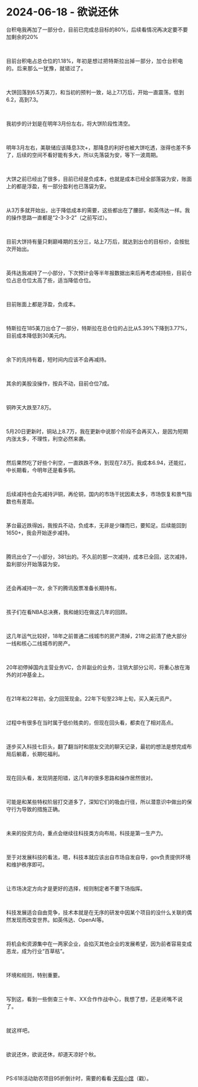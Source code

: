 # 2024-06-18 - 欲说还休

<p style="visibility: visible;">台积电我再加了一部分仓，目前已完成总目标的80%，后续看情况再决定要不要加剩余的20%</p><p style="visibility: visible;"><br style="visibility: visible;"></p><p style="visibility: visible;">目前台积电占总仓位的1.18%，<span style="background-color: transparent; letter-spacing: 0.034em; caret-color: var(--weui-BRAND); visibility: visible;">年初是想过把特斯拉出掉一部分，加仓台积电的。后来那么一犹豫，就错过了。</span></p><p style="visibility: visible;"><br style="visibility: visible;"></p><p style="visibility: visible;">大饼回落到6.5万美刀，和当初的预判一致，站上7.1万后，开始一直震荡，低到6.2，高到7.3。</p><p style="visibility: visible;"><br style="visibility: visible;"></p><p style="visibility: visible;">我初步的计划是在明年3月份左右，将大饼阶段性清空。</p><p style="visibility: visible;"><br style="visibility: visible;"></p><p style="visibility: visible;">明年3月左右，美联储应该降息3次+，那降息的利好也被大饼吃透，涨得也差不多了，后续的空间不看好能有多大，所以先落袋为安，等下一波周期。</p><p style="visibility: visible;"><br style="visibility: visible;"></p><p style="visibility: visible;">大饼之前已经出了很多，目前已经是负成本，也就是成本已经全部落袋为安，账面上的都是浮盈，有一部分盈利也已落袋为安。</p><p style="visibility: visible;"><br style="visibility: visible;"></p><p style="visibility: visible;">从3万多就开始出，出于降低成本的需要，这些都出在了腰部，和英伟达一样。我的操作思路一直都是“2-3-3-2”（之前写过）。</p><p style="visibility: visible;"><br style="visibility: visible;"></p><p style="visibility: visible;">目前大饼持有量只剩巅峰期的五分三，站上7万后，就达到出仓的目标价，会按批次开始出。</p><p style="visibility: visible;"><br style="visibility: visible;"></p><p style="visibility: visible;">英伟达我减持了一小部分，下次预计会等半年报数据出来后再考虑减持些，目前仓位占总仓位太高了些，适当降低仓位。</p><p style="visibility: visible;"><br style="visibility: visible;"></p><p style="visibility: visible;">目前账面上都是浮盈，负成本。</p><p style="visibility: visible;"><br style="visibility: visible;"></p><p style="visibility: visible;">特斯拉在185美刀出仓了一部分，特斯拉在总仓位的占比从5.39%下降到3.77%，目前成本降低到30美元内。</p><p style="visibility: visible;"><br style="visibility: visible;"></p><p style="visibility: visible;">余下的先持有着，短时间内应该不会再减持。</p><p style="visibility: visible;"><br style="visibility: visible;"></p><p style="visibility: visible;">其余的美股没操作，按兵不动，目前仓位7成。</p><p style="visibility: visible;"><br style="visibility: visible;"></p><p style="visibility: visible;">铜昨天大跌至7.8万。</p><p style="visibility: visible;"><br style="visibility: visible;"></p><p style="visibility: visible;">5月20日更新时，铜站上8.7万，我在更新中说那个阶段不会再买入，是因为短期内涨太多，不理性，利空必然来袭。</p><p style="visibility: visible;"><br style="visibility: visible;"></p><p style="visibility: visible;">然后果然吃了好些个利空，一直跌跌不休，到现在7.8万。我成本6.94，还能扛，中长期看，今明年还是看多铜。</p><p><br></p><p>后续减持也会先减持沪铜，再伦铜，国内的市场干扰因素太多，市场恢复和景气指数也有差距。</p><p><br></p><p>茅台最近跌得凶，我按兵不动，负成本，无非是少赚而已，要知足。后续能回到1650+，我会开始逐步减持。</p><p><br></p><p>腾讯出仓了一小部分，381出的。不久前的那一次减持，成本已全回，这次减持，盈利部分开始落袋为安。</p><p><br></p><p>还会再减持一次，余下的腾讯股票准备长期持有。</p><p><br></p><p>孩子们在看NBA总决赛，我和媳妇在做这几年的回顾。</p><p><br></p><p>这几年运气比较好，18年之前普通二线城市的房产清掉，21年之前清了绝大部分一线和核心二线城市的房产。</p><p><br></p><p>20年初停掉国内主营业务VC，合并副业的业务，注销大部分公司，将重心放在海外的对冲基金上。</p><p><br></p><p>在21年和22年初，全力回笼现金。22年下旬至23年上旬，买入美元资产。</p><p><br></p><p>过程中有很多在当时属于低价贱卖的，但现在回头看，都卖在了相对高点。</p><p><br></p><p>逐步买入科技七巨头，翻了翻当时和朋友交流的聊天记录，最初的想法是想完成布局后躺着，长期吃福利。</p><p><br></p><p>现在回头看，发现阴差阳错，这几年的很多思路和操作居然很对。</p><p><br></p><p>可能是和某些特权阶层打交道多了，深知它们的吸血行径，所以潜意识中做出的保守行为导致的措施正确。</p><p><br></p><p>未来的投资方向，重点会继续往科技类方向布局，科技是第一生产力。</p><p><br></p><p>至于对发展科技的看法，嗯，科技本就应该出自市场自发自导，gov负责提供环境和维护秩序即可。</p><p><br></p><p>让市场决定方向才是更好的选择，规则制定者不要下场指挥。</p><p><br></p><p>科技发展适合自由竞争，技术本就是在无序的研发中因某个项目的没什么关联的偶然发现而改变世界。如英伟达、OpenAI等。</p><p><br></p><p>将机会和资源集中在一两家企业，会掐灭其他企业的发展希望，因为前者容易变成恶龙，成为行业“百草枯”。</p><p><br></p><p>环境和规则，特别重要。</p><p><br></p><p>写到这，看到一些<span style="background-color: transparent;letter-spacing: 0.034em;caret-color: var(--weui-BRAND);">倒查三十年、XX合作作战中心，我想了想，还是闭嘴不说了。</span></p><p><span style="background-color: transparent;letter-spacing: 0.034em;caret-color: var(--weui-BRAND);"><br></span></p><p><span style="background-color: transparent;letter-spacing: 0.034em;caret-color: var(--weui-BRAND);">就这样吧。</span></p><p><br></p><p>欲说还休，欲说还休，却道天凉好个秋。</p><p><br></p><p><span style="font-size: 14px;">PS:618活动助农项目95折倒计时，需要的看看:<a class="weapp_text_link wx_tap_link js_wx_tap_highlight" localeditorid="jj5clp5csfk0000000" data-miniprogram-appid="wx2e9d304ca0c18079" data-miniprogram-path="pages/home/dashboard/index" data-miniprogram-nickname="天叙小馆" data-miniprogram-type="text" data-miniprogram-servicetype="0" data-miniprogram-mainpage="pages/home/dashboard/index" data-miniprogram-applink="#小程序://天叙小馆/QhG3Gziqas8UDfg" style="" href="">天叙小馆</a>（戳）。</span></p><p style="display: none;"><mp-style-type data-value="10000"></mp-style-type></p>